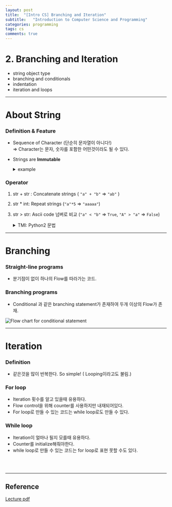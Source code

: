 ```yaml
---
layout: post
title:  "[Intro CS] Branching and Iteration"
subtitle:   "Introduction to Computer Science and Programming"
categories: programming
tags: cs
comments: true
---
```

# 2. Branching and Iteration
   - string object type
   - branching and conditionals
   - indentation 
   - iteration and loops

***

# About String
### Definition & Feature
   - Sequence of Character  (단순히 문자열이 아니다!)  
   ⇒ Character는 문자, 숫자를 포함한 어떤것이라도 될 수 있다. 

- Strings are **Immutable**
    
    <details> 
    <summary>example</summary>
    <div markdown="1">   

    s = "hello"    <br />  
    
    try 1: s[0] = 'y'   ⇒  string인 s를 바꾸려고 접근  
    TypeError: 'str' object does not support item assignment 
    <br />  
    try 2: s = 'y' +s[1:len(s)]  ⇒ 기존 s와 "hello" 의 바인딩을 버리고 새로운 객체를 생성해서 바인딩  
    
    ![schematic](https://swha0105.github.io/assets/intro_cs/image/lec_2_Untitled.png)

   </div>
    </details>


### Operator
   1. str + str : Concatenate strings ( `"a" + "b"` ⇒ `"ab"` )
   2. str * int: Repeat strings (`"a"*5` ⇒ `"aaaaa"`)  
   3. str > str: Ascii code 넘버로 비교 (`"a" < "b"` ⇒ `True`, `"A" > "a"`  ⇒ `False`)

        <details> 
        <summary> TMI: Python2 문법</summary>  
         <div markdown="1">   

        Python2에서는  `'4' < 3` 의 결과는 `False`  였다.  Python3에서는 위와같은 표현은 `TypeError` 가 나오며 앞선 강의에서 나온 Static semantic이 틀렸다고 할 수 있다. 
        교과서에 말하기를 이러한 애매한 문법, 즉 Semantics가 좋지 않은 표현들은 현대 컴퓨터 언어에서 퇴출되고 있는 추세라고 한다.

         </div>
        </details>

---

# Branching

### Straight-line programs

- 분기점이 없이 하나의 Flow를 따라가는 코드.

### Branching programs

- Conditional 과 같은 branching statement가 존재하여 두개 이상의 Flow가 존재.
  
![Flow chart for conditional statement ](https://swha0105.github.io/assets/intro_cs/image/lec_2_Untitled_1.png)

---

# Iteration

### Definition

   - 같은것을 많이 반복한다.  So simple!  ( Looping이라고도 불림.)

### For loop

   - Iteration 횟수를 알고 있을때 유용하다.
   - Flow control을 위해 counter를 사용하지만 내재되어있다.
   - For loop로 만들 수 있는 코드는 while loop로도 만들 수 있다.

### While loop

- Iteration이 얼마나 될지 모를때 유용하다.
- Counter를 initialize해줘야한다.
- while loop로 만들 수 있는 코드는 for loop로 표현 못할 수도 있다.

<br/>
<br/>

***

## Reference
[Lecture pdf](https://github.com/swha0105/swha0105.github.io/blob/gh-pages/assets/intro_cs/material/Lec2.pdf)  
